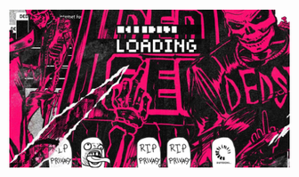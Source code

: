 <!-- "Hero" Header -->
<div align="center">
  <br />
  <img src="https://github.com/DDLreverse/DDLreverse/blob/main/images/wp5783091-dedsec-desktop-wallpapers.jpg" />
  <br />
  <br />
  <br />
</div>